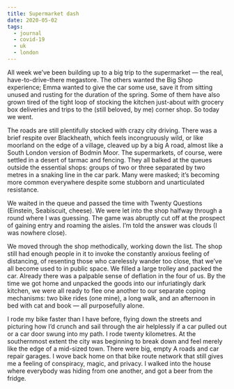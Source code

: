 ```yaml
---
title: Supermarket dash
date: 2020-05-02
tags:
  - journal
  - covid-19
  - uk
  - london
---
```


All week we’ve been building up to a big trip to the supermarket — the real, have-to-drive-there megastore. The others wanted the Big Shop experience; Emma wanted to give the car some use, save it from sitting unused and rusting for the duration of the spring. Some of them have also grown tired of the tight loop of stocking the kitchen just-about with grocery box deliveries and trips to the (still beloved, by me) corner shop. So today we went.

The roads are still plentifully stocked with crazy city driving. There was a brief respite over Blackheath, which feels incongruously wild, or like moorland on the edge of a village, cleaved up by a big A road, almost like a South London version of Bodmin Moor. The supermarkets, of course, were settled in a desert of tarmac and fencing. They all balked at the queues outside the essential shops: groups of two or three separated by two metres in a snaking line in the car park. Many were masked; it’s becoming more common everywhere despite some stubborn and unarticulated resistance.

We waited in the queue and passed the time with Twenty Questions (Einstein, Seabiscuit, cheese). We were let into the shop halfway through a round where I was guessing. The game was abruptly cut off at the prospect of gaining entry and roaming the aisles. I’m told the answer was clouds (I was nowhere close).

We moved through the shop methodically, working down the list. The shop still had enough people in it to invoke the constantly anxious feeling of distancing, of resenting those who carelessly wander too close, that we’ve all become used to in public space. We filled a large trolley and packed the car. Already there was a palpable sense of deflation in the four of us. By the time we got home and unpacked the goods into our infuriatingly dark kitchen, we were all ready to flee one another to our separate coping mechanisms: two bike rides (one mine), a long walk, and an afternoon in bed with cat and book — all purposefully alone.

I rode my bike faster than I have before, flying down the streets and picturing how I’d crunch and sail through the air helplessly if a car pulled out or a car door swung into my path. I rode twenty kilometres. At the southernmost extent the city was beginning to break down and feel merely like the edge of a mid-sized town. There were big, empty A roads and car repair garages. I wove back home on that bike route network that still gives me a feeling of conspiracy, magic, and privacy. I walked into the house where everybody was hiding from one another, and got a beer from the fridge.

